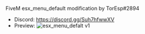 FiveM esx_menu_default modification by TorEsp#2894

- Discord: https://discord.gg/Suh7hfwwXV
- Preview:
![esx_menu_defalt v1](https://user-images.githubusercontent.com/101976400/174788749-6ff79a96-eae4-4c9c-8bd4-a0519c5044fe.jpg)

